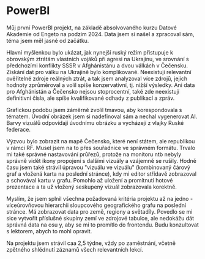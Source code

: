 # PowerBI

Můj první PowerBI projekt, na základě absolvovaného kurzu Datové Akademie od Engeto na podzim 2024.
Data jsem si našel a zpracoval sám, téma jsem měl jasné od začátku. 

Hlavní myšlenkou bylo ukázat, jak nynejší ruský režim přistupuje k obrovským ztrátám vlastních vojáků při agresi na Ukrajinu, ve srovnání s předchozími konflikty SSSR v Afghánistánu a dvou válkách v Čečensku.
Získání dat pro válku na Ukrajině bylo komplikované. Neexistují relevantní ověřitelné zdroje reálných ztrát, a tak jsem analyzoval více zdrojů, jejich hodnoty zprůměroval a volil spíše konzervativní, tj. nižší výsledky. Ani data pro Afghánistán a Čečensko nejsou stoprocentní, také zde neexistují definitivní čísla, ale spíše kvalifikované odhady z publikací a zpráv.  

Grafickou podobu jsem záměrně zvolil tmavou, aby korespondovala s tématem. Úvodní obrázek jsem si nadefinoval sám a nechal vygenerovat AI. Barvy vizuálů odpovídají úvodnímu obrázku a vycházejí z vlajky Ruské federace.

Výzvou bylo zobrazit na mapě Čečensko, které není státem, ale republikou v rámci RF. Musel jsem na to přes souřadnice ve správném formátu. Trvalo mi také správné nastavování průřezů, protože na monitoru ntb nebyly správně vidět ikony propojení s dalšími vizuály a vzájemně se rušily. 
Hodně času jsem také strávil úpravou "vizuálu ve vizuálu" (kombinovaný čárový graf a vložená karta na poslední stránce), kdy mi editor střídavě zobrazoval a schovával kartu v grafu. Pomohlo až uložení a promítnutí hotové prezentace a ta už vložený seskupený vizuál zobrazovala korektně. 

Myslím, že jsem splnil všechna požadovaná kritéria projektu až na jedno - víceúrovňovou hierarchii sloupcového geografického grafu na poslední stránce. Má zobrazovat data pro země, regiony a světadíly. Povedlo se mi sice vytvořit příslušné skupiny zemí ve zdrojové tabulce, ale nedokážu dát správná data na osu y, aby se mi to promítlo do frontendu. Budu konzultovat s lektorem, abych to mohl opravit. 

Na projektu jsem strávil caa 2,5 týdne, vždy po zaměstnání, včetně zpětného shlédnutí záznamů všech relevantních lekcí. 
